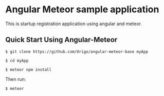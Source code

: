 # Angular Meteor sample application
   This is startup registration application using angular and meteor. 
## Quick Start Using Angular-Meteor
   `$ git clone https://github.com/Urigo/angular-meteor-base myApp`
   
   `$ cd myApp`
   
   `$ meteor npm install`
   
   
Then run:

   `$ meteor`
